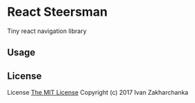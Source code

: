 # React Steersman

Tiny react navigation library

## Usage

## License
License [The MIT License](http://opensource.org/licenses/MIT)
Copyright (c) 2017 Ivan Zakharchanka

